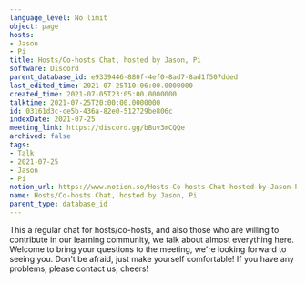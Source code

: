 ```yaml
---
language_level: No limit
object: page
hosts:
- Jason
- Pi
title: Hosts/Co-hosts Chat, hosted by Jason, Pi
software: Discord
parent_database_id: e9339446-880f-4ef0-8ad7-8ad1f507dded
last_edited_time: 2021-07-25T10:06:00.0000000
created_time: 2021-07-05T23:05:00.0000000
talktime: 2021-07-25T20:00:00.0000000
id: 03161d3c-ce5b-436a-82e0-512729be806c
indexDate: 2021-07-25
meeting_link: https://discord.gg/bBuv3mCQQe
archived: false
tags:
- Talk
- 2021-07-25
- Jason
- Pi
notion_url: https://www.notion.so/Hosts-Co-hosts-Chat-hosted-by-Jason-Pi-03161d3cce5b436a82e0512729be806c
name: Hosts/Co-hosts Chat, hosted by Jason, Pi
parent_type: database_id
---
```







This a regular chat for hosts/co-hosts, and also those who are willing to contribute in our learning community, we talk about almost everything here. Welcome to bring your questions to the meeting, we're looking forward to seeing you. Don't be afraid, just make yourself comfortable!
If you have any problems, please contact us, cheers!




